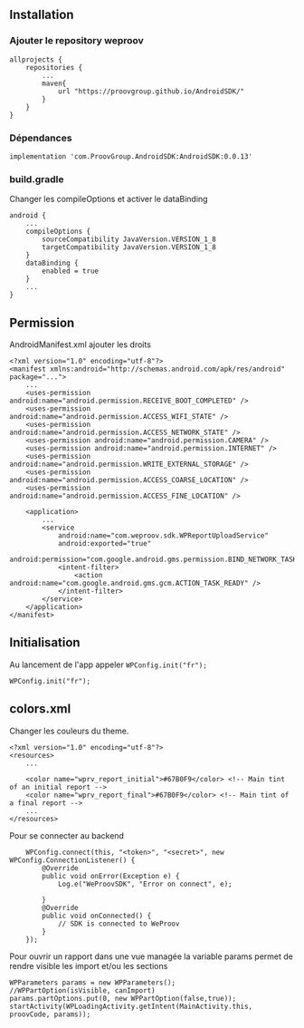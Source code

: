 ## Installation
### Ajouter le repository weproov
```
allprojects {
    repositories {
        ...
        maven{
            url "https://proovgroup.github.io/AndroidSDK/"
        }
    }
}
```

### Dépendances
```
implementation 'com.ProovGroup.AndroidSDK:AndroidSDK:0.0.13'
```

### build.gradle
Changer les compileOptions et activer le dataBinding
```
android {
    ...
    compileOptions {
        sourceCompatibility JavaVersion.VERSION_1_8
        targetCompatibility JavaVersion.VERSION_1_8
    }
    dataBinding {
        enabled = true
    }
    ...
}
```

## Permission
AndroidManifest.xml ajouter les droits
```
<?xml version="1.0" encoding="utf-8"?>
<manifest xmlns:android="http://schemas.android.com/apk/res/android" package="...">
    ...
    <uses-permission android:name="android.permission.RECEIVE_BOOT_COMPLETED" />
    <uses-permission android:name="android.permission.ACCESS_WIFI_STATE" />
    <uses-permission android:name="android.permission.ACCESS_NETWORK_STATE" />
    <uses-permission android:name="android.permission.CAMERA" />
    <uses-permission android:name="android.permission.INTERNET" />
    <uses-permission android:name="android.permission.WRITE_EXTERNAL_STORAGE" />
    <uses-permission android:name="android.permission.ACCESS_COARSE_LOCATION" />
    <uses-permission android:name="android.permission.ACCESS_FINE_LOCATION" />

    <application>
        ...
        <service
            android:name="com.weproov.sdk.WPReportUploadService"
            android:exported="true"
            android:permission="com.google.android.gms.permission.BIND_NETWORK_TASK_SERVICE">
            <intent-filter>
                <action android:name="com.google.android.gms.gcm.ACTION_TASK_READY" />
            </intent-filter>
        </service>
    </application>
</manifest>
```

## Initialisation 
Au lancement de l'app appeler ``WPConfig.init("fr");``
```
WPConfig.init("fr");
```

## colors.xml
Changer les couleurs du theme.

```
<?xml version="1.0" encoding="utf-8"?>
<resources>
    ...

    <color name="wprv_report_initial">#67B0F9</color> <!-- Main tint of an initial report -->
    <color name="wprv_report_final">#67B0F9</color> <!-- Main tint of a final report -->
    ...
</resources>
```

Pour se connecter au backend
```
    WPConfig.connect(this, "<token>", "<secret>", new WPConfig.ConnectionListener() {
        @Override
        public void onError(Exception e) {
            Log.e("WeProovSDK", "Error on connect", e);

        }       
        @Override
        public void onConnected() {
            // SDK is connected to WeProov
        }
    });
```

Pour ouvrir un rapport dans une vue managée
la variable params permet de rendre visible les import et/ou les sections

```
WPParameters params = new WPParameters();
//WPPartOption(isVisible, canImport)
params.partOptions.put(0, new WPPartOption(false,true));
startActivity(WPLoadingActivity.getIntent(MainActivity.this, proovCode, params));
```


